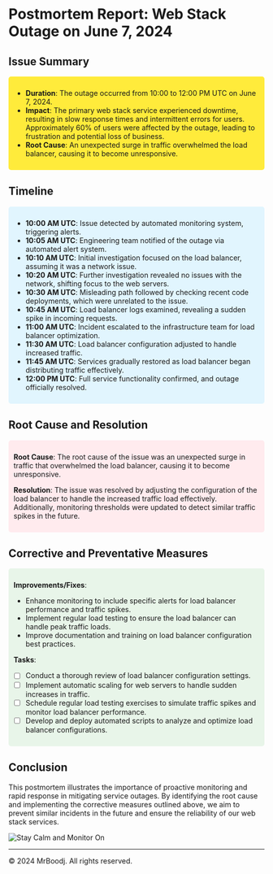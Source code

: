 # Postmortem Report: Web Stack Outage on June 7, 2024

## Issue Summary

<div style="background-color: #ffeb3b; padding: 10px; border-radius: 5px;">

- **Duration**: The outage occurred from 10:00 to 12:00 PM UTC on June 7, 2024.
- **Impact**: The primary web stack service experienced downtime, resulting in slow response times and intermittent errors for users. Approximately 60% of users were affected by the outage, leading to frustration and potential loss of business.
- **Root Cause**: An unexpected surge in traffic overwhelmed the load balancer, causing it to become unresponsive.

</div>

## Timeline

<div style="background-color: #e1f5fe; padding: 10px; border-radius: 5px;">

- **10:00 AM UTC**: Issue detected by automated monitoring system, triggering alerts.
- **10:05 AM UTC**: Engineering team notified of the outage via automated alert system.
- **10:10 AM UTC**: Initial investigation focused on the load balancer, assuming it was a network issue.
- **10:20 AM UTC**: Further investigation revealed no issues with the network, shifting focus to the web servers.
- **10:30 AM UTC**: Misleading path followed by checking recent code deployments, which were unrelated to the issue.
- **10:45 AM UTC**: Load balancer logs examined, revealing a sudden spike in incoming requests.
- **11:00 AM UTC**: Incident escalated to the infrastructure team for load balancer optimization.
- **11:30 AM UTC**: Load balancer configuration adjusted to handle increased traffic.
- **11:45 AM UTC**: Services gradually restored as load balancer began distributing traffic effectively.
- **12:00 PM UTC**: Full service functionality confirmed, and outage officially resolved.

</div>

## Root Cause and Resolution

<div style="background-color: #ffebee; padding: 10px; border-radius: 5px;">

**Root Cause**: The root cause of the issue was an unexpected surge in traffic that overwhelmed the load balancer, causing it to become unresponsive.

**Resolution**: The issue was resolved by adjusting the configuration of the load balancer to handle the increased traffic load effectively. Additionally, monitoring thresholds were updated to detect similar traffic spikes in the future.

</div>

## Corrective and Preventative Measures

<div style="background-color: #e8f5e9; padding: 10px; border-radius: 5px;">

**Improvements/Fixes**:
- Enhance monitoring to include specific alerts for load balancer performance and traffic spikes.
- Implement regular load testing to ensure the load balancer can handle peak traffic loads.
- Improve documentation and training on load balancer configuration best practices.

**Tasks**:
- [ ] Conduct a thorough review of load balancer configuration settings.
- [ ] Implement automatic scaling for web servers to handle sudden increases in traffic.
- [ ] Schedule regular load testing exercises to simulate traffic spikes and monitor load balancer performance.
- [ ] Develop and deploy automated scripts to analyze and optimize load balancer configurations.

</div>

## Conclusion

This postmortem illustrates the importance of proactive monitoring and rapid response in mitigating service outages. By identifying the root cause and implementing the corrective measures outlined above, we aim to prevent similar incidents in the future and ensure the reliability of our web stack services.

![Stay Calm and Monitor On](https://via.placeholder.com/800x400?text=Stay+Calm+and+Monitor+On)

---

© 2024 MrBoodj. All rights reserved.
